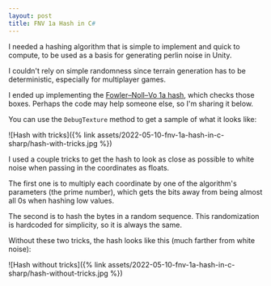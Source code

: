 ```yaml
---
layout: post
title: FNV 1a Hash in C#
---
```


I needed a hashing algorithm that is simple to implement and quick to compute, to be used as a basis
for generating perlin noise in Unity.

I couldn't rely on simple randomness since terrain generation has to be deterministic, especially for multiplayer games.

I ended up implementing the [Fowler–Noll–Vo 1a hash](http://www.isthe.com/chongo/tech/comp/fnv/index.html), which checks those boxes. Perhaps the code may help someone else, so I'm sharing it below.

You can use the `DebugTexture` method to get a sample of what it looks like:

![Hash with tricks]({% link assets/2022-05-10-fnv-1a-hash-in-c-sharp/hash-with-tricks.jpg %})

I used a couple tricks to get the hash to look as close as possible to white noise when passing in the coordinates as floats.

The first one is to multiply each coordinate by one of the algorithm's parameters (the prime number), which gets the bits away from being almost all 0s when hashing low values.

The second is to hash the bytes in a random sequence. This randomization is hardcoded for simplicity, so it is always the same.

Without these two tricks, the hash looks like this (much farther from white noise):

![Hash without tricks]({% link assets/2022-05-10-fnv-1a-hash-in-c-sharp/hash-without-tricks.jpg %})

<script src="https://gist.github.com/marcospgp/ed991372f1c814eb21b8b248db258187.js"></script>
